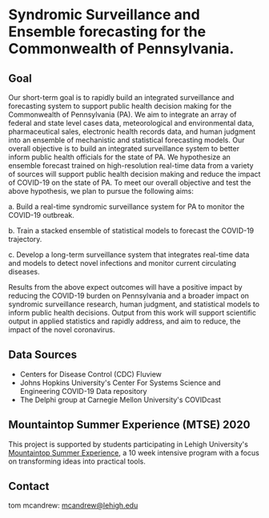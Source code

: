 # Syndromic Surveillance and Ensemble forecasting for the Commonwealth of Pennsylvania.
## Goal
Our short-term goal is to rapidly build an integrated surveillance and forecasting system to support public health decision making for the Commonwealth of Pennsylvania (PA). We aim to integrate an array of federal and state level cases data, meteorological and environmental data, pharmaceutical sales, electronic health records data, and human judgment into an ensemble of mechanistic and statistical forecasting models. Our overall objective is to build an integrated surveillance system to better inform public health officials for the state of PA. We hypothesize an ensemble forecast trained on high-resolution real-time data from a variety of sources will support public health decision making and reduce the impact of COVID-19 on the state of PA. To meet our overall objective and test the above hypothesis, we plan to pursue the following aims:

a. Build a real-time syndromic surveillance system for PA to monitor the COVID-19 outbreak. 

b. Train a stacked ensemble of statistical models to forecast the COVID-19 trajectory. 

c. Develop a long-term surveillance system that integrates real-time data and models to detect novel infections and monitor current circulating diseases. 

Results from the above expect outcomes will have a positive impact by reducing the COVID-19 burden on Pennsylvania and a broader impact on syndromic surveillance research, human judgment, and statistical models to inform public health decisions. Output from this work will support scientific output in applied statistics and rapidly address, and aim to reduce, the impact of the novel coronavirus.


## Data Sources
* Centers for Disease Control (CDC) Fluview
* Johns Hopkins University's Center For Systems Science and Engineering COVID-19 Data repository
* The Delphi group at Carnegie Mellon University's COVIDcast

## Mountaintop Summer Experience (MTSE) 2020
This project is supported by students participating in Lehigh University's [Mountaintop Summer Experience](https://creativeinquiry.lehigh.edu/mountaintop-programs/mountaintop-summer-experience), a 10 week intensive program with a focus on transforming ideas into practical tools. 

## Contact
tom mcandrew: mcandrew@lehigh.edu
